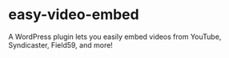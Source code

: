 # easy-video-embed
A WordPress plugin lets you easily embed videos from YouTube, Syndicaster, Field59, and more!
